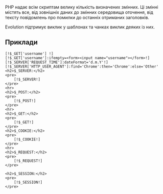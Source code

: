 PHP надає всім скриптам велику кількість визначених змінних. Ці змінні містять все, від зовнішніх даних до змінних середовища оточення, від тексту повідомлень про помилки до останніх отриманих заголовків.

Evolution підтримує виклик у шаблонах та чанках виклик деяких із них.

## Приклади ###
```
[!$_GET['username'] !]
[!$_GET['username']:ifempty=<form><input name="username"></form>!]
[!$_SERVER['REQUEST_TIME']:dateFormat='d.m.Y'!]
[!$_SERVER['HTTP_USER_AGENT']:find='Chrome':then='Chrome':else='Other'!]
<h2>$_SERVER:</h2>
<pre>
	[!$_SERVER!]
</pre>
<hr>
<h2>$_POST:</h2>
<pre>
	[!$_POST!]
</pre>
<hr>
<h2>$_GET:</h2>
<pre>
	[!$_GET!]
</pre>
<h2>$_COOKIE:</h2>
<pre>
	[!$_COOKIE!]
</pre>
<hr>
<h2>$_REQUEST:</h2>
<pre>
	[!$_REQUEST!]
</pre>

<h2>$_SESSION:</h2>
<pre>
	[!$_SESSION!]
</pre>
```
